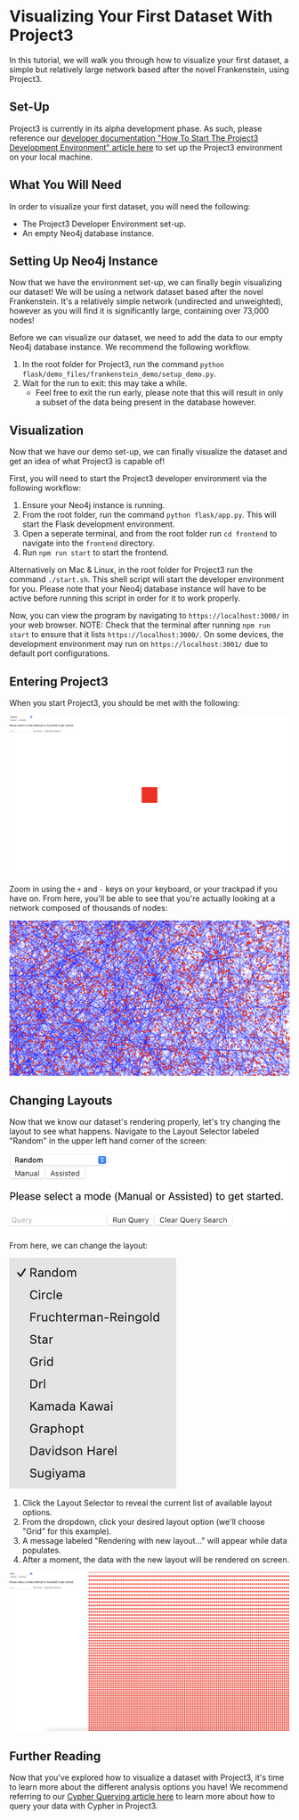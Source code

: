 # Visualizing Your First Dataset With Project3

In this tutorial, we will walk you through how to visualize your first dataset, a simple but relatively large network based after the novel Frankenstein, using Project3.

## Set-Up

Project3 is currently in its alpha development phase. As such, please reference our [developer documentation "How To Start The Project3 Development Environment" article here](../../developerDocs/task/basics/developmentEnv.md) to set up the Project3 environment on your local machine.

## What You Will Need

In order to visualize your first dataset, you will need the following:
- The Project3 Developer Environment set-up.
- An empty Neo4j database instance.

## Setting Up Neo4j Instance

Now that we have the environment set-up, we can finally begin visualizing our dataset! We will be using a network dataset based after the novel Frankenstein. It's a relatively simple network (undirected and unweighted), however as you will find it is significantly large, containing over 73,000 nodes!

Before we can visualize our dataset, we need to add the data to our empty Neo4j database instance. We recommend the following workflow.
1. In the root folder for Project3, run the command `python flask/demo_files/frankenstein_demo/setup_demo.py`.
2. Wait for the run to exit: this may take a while.
    - Feel free to exit the run early, please note that this will result in only a subset of the data being present in the database however.

## Visualization

Now that we have our demo set-up, we can finally visualize the dataset and get an idea of what Project3 is capable of!

First, you will need to start the Project3 developer environment via the following workflow:
1. Ensure your Neo4j instance is running.
2. From the root folder, run the command `python flask/app.py`. This will start the Flask development environment.
3. Open a seperate terminal, and from the root folder run `cd frontend` to navigate into the `frontend` directory.
4. Run `npm run start` to start the frontend.

Alternatively on Mac & Linux, in the root folder for Project3 run the command `./start.sh`. This shell script will start the developer environment for you. Please note that your Neo4j database instance will have to be active before running this script in order for it to work properly.

Now, you can view the program by navigating to `https://localhost:3000/` in your web browser. NOTE: Check that the terminal after running `npm run start` to ensure that it lists `https://localhost:3000/`. On some devices, the development environment may run on `https://localhost:3001/` due to default port configurations.

## Entering Project3

When you start Project3, you should be met with the following:

![Intial Open](images/random_out.png)

Zoom in using the `+` and `-` keys on your keyboard, or your trackpad if you have on. From here, you'll be able to see that you're actually looking at a network composed of thousands of nodes:

![Zoom](images/random_zoom.png)

## Changing Layouts

Now that we know our dataset's rendering properly, let's try changing the layout to see what happens. Navigate to the Layout Selector labeled "Random" in the upper left hand corner of the screen:

![Layout Selector](images/querybar.png)

From here, we can change the layout:

![Layouts](images/layouts.png)

1. Click the Layout Selector to reveal the current list of available layout options.
2. From the dropdown, click your desired layout option (we'll choose "Grid" for this example).
3. A message labeled "Rendering with new layout..." will appear while data populates.
4. After a moment, the data with the new layout will be rendered on screen.

![Grid Layout](images/grid_layout.png)

## Further Reading

Now that you've explored how to visualize a dataset with Project3, it's time to learn more about the different analysis options you have! We recommend referring to our [Cypher Querying article here](../howto/querying/CypherQuerying.md) to learn more about how to query your data with Cypher in Project3.

